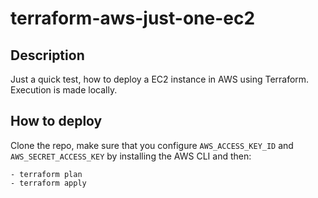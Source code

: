 # terraform-aws-just-one-ec2

## Description
Just a quick test, how to deploy a EC2 instance in AWS using Terraform. Execution is made locally.

## How to deploy
Clone the repo, make sure that you configure `AWS_ACCESS_KEY_ID` and `AWS_SECRET_ACCESS_KEY` by installing the AWS CLI and then:

```shell
- terraform plan
- terraform apply
```
